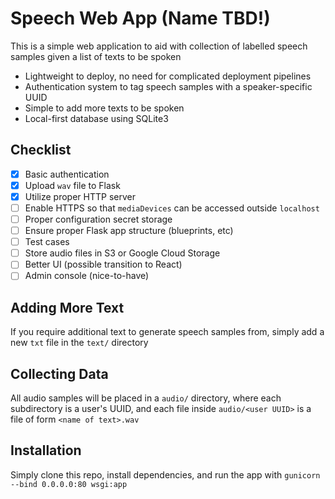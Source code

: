 # Speech Web App (Name TBD!)

This is a simple web application to aid with collection of labelled speech samples given a list of texts to be spoken

- Lightweight to deploy, no need for complicated deployment pipelines
- Authentication system to tag speech samples with a speaker-specific UUID
- Simple to add more texts to be spoken
- Local-first database using SQLite3


## Checklist
- [x] Basic authentication 
- [x] Upload `wav` file to Flask 
- [x] Utilize proper HTTP server
- [ ] Enable HTTPS so that `mediaDevices` can be accessed outside `localhost`
- [ ] Proper configuration secret storage
- [ ] Ensure proper Flask app structure (blueprints, etc)
- [ ] Test cases 
- [ ] Store audio files in S3 or Google Cloud Storage 
- [ ] Better UI (possible transition to React)
- [ ] Admin console (nice-to-have)

## Adding More Text
If you require additional text to generate speech samples from, simply add a new `txt` file in the `text/` directory

## Collecting Data
All audio samples will be placed in a `audio/` directory, where each subdirectory is a user's UUID, and each file inside `audio/<user UUID>` is a file of form `<name of text>.wav`

## Installation
Simply clone this repo, install dependencies, and run the app with `gunicorn --bind 0.0.0.0:80 wsgi:app`